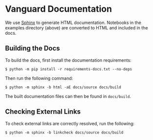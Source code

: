 # Vanguard Documentation

We use [Sphinx](https://www.sphinx-doc.org/en/master/index.html) to generate HTML documentation. Notebooks in the examples directory (above) are converted to HTML and included in the docs.

## Building the Docs

To build the docs, first install the documentation requirements:

```shell
$ python -m pip install -r requirements-docs.txt --no-deps
```

Then run the following command:

```shell
$ python -m sphinx -b html -aE docs/source docs/build
```

The built documentation files can then be found in `docs/build`.


## Checking External Links

To check external links are correctly resolved, run the following:

```shell
$ python -m sphinx -b linkcheck docs/source docs/build
```
